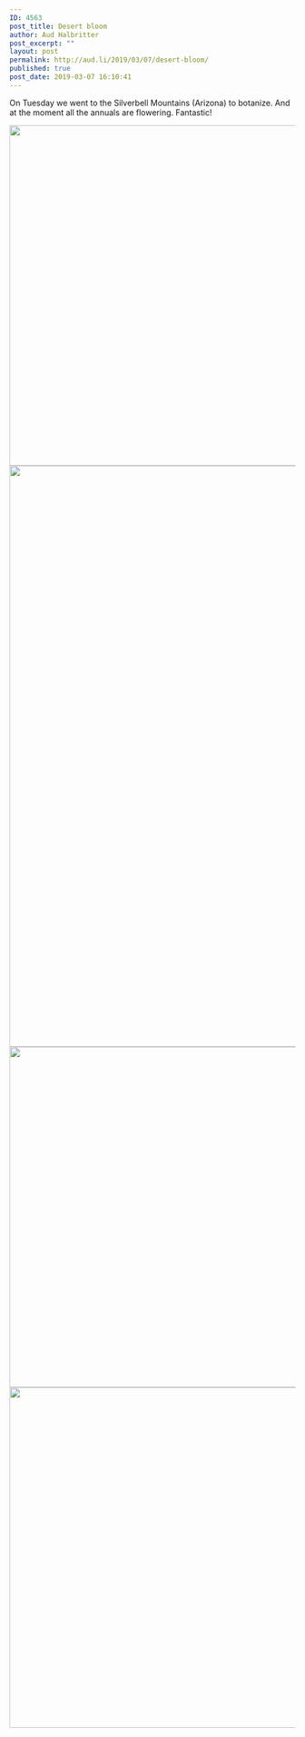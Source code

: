 ```yaml
---
ID: 4563
post_title: Desert bloom
author: Aud Halbritter
post_excerpt: ""
layout: post
permalink: http://aud.li/2019/03/07/desert-bloom/
published: true
post_date: 2019-03-07 16:10:41
---
```

On Tuesday we went to the Silverbell Mountains (Arizona) to botanize. And at the moment all the annuals are flowering. Fantastic!

<a href="http://aud.li/wp-content/uploads/2019/03/MG_1396.jpg"><img class="alignnone size-large wp-image-4564" src="http://aud.li/wp-content/uploads/2019/03/MG_1396-1024x683.jpg" alt="" width="900" height="600" /></a> <a href="http://aud.li/wp-content/uploads/2019/03/MG_1428.jpg"><img class="alignnone size-large wp-image-4565" src="http://aud.li/wp-content/uploads/2019/03/MG_1428-683x1024.jpg" alt="" width="683" height="1024" /></a> <a href="http://aud.li/wp-content/uploads/2019/03/MG_1442.jpg"><img class="alignnone size-large wp-image-4566" src="http://aud.li/wp-content/uploads/2019/03/MG_1442-1024x683.jpg" alt="" width="900" height="600" /></a> <a href="http://aud.li/wp-content/uploads/2019/03/MG_1461.jpg"><img class="alignnone size-large wp-image-4567" src="http://aud.li/wp-content/uploads/2019/03/MG_1461-1024x683.jpg" alt="" width="900" height="600" /></a>